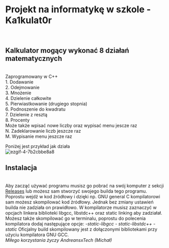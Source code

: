 <h1>Projekt na informatykę w szkole - Ka1kulat0r</h1></br>
<h2>Kalkulator mogący wykonać 8 działań matematycznych</h2></br>
Zaprogramowany w C++</br>
1. Dodawanie</br>
2. Odejmowanie</br>
3. Mnożenie</br>
4. Dzielenie całkowite</br>
5. Pierwiastkowanie (drugiego stopnia)</br>
6. Podnoszenie do kwadratu</br>
7. Dzielenie z resztą</br>
8. Procenty</br>
Może także wpisać nowe liczby oraz wypisać menu jescze raz</br>
N. Zadeklarowanie liczb jeszcze raz</br>
M. Wypisanie menu jeszcze raz</br>

Poniżej jest przykład jak działa</br>
![ezgif-4-7b2cbbe8a8](https://github.com/user-attachments/assets/13be856b-7892-4554-91a5-52a34cf8d978)




<h2>Instalacja</h2></br>
Aby zacząć używać programu musisz go pobrać na swój komputer z sekcji <a href=https://github.com/AndreansxTech/switch-kalkulator/releases>Releases</a> lub możesz sam stworzyć swojego builda tego programu. Poprostu wejdź w kod źródłowy i dzięki np. GNU general C kompilatorowi sam możesz skompilować kod źródłowy. Jednak bez zmiany ustawień builda nie zadziała on prawidłowo. W kompilatorze musisz zaznaczyć w opcjach linkera biblioteki libgcc, libstdc++ oraz static linking aby zadziałał. Możesz także skompilować go w terminalu, poprostu do polecenia kompilatora dodaj następujące opcje: <i>-static-libgcc - static-libstdc++ -static</i>
Oficjalny build skompilowany jest z dołączonymi bibliotekami przy użyciu kompilatora GNU GCC.</br>
<i>Miłego korzystania życzy AndreansxTech (Michał)</i>
